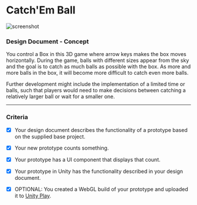# Catch'Em Ball

![screenshot](https://unity-connect-prd.storage.googleapis.com/20240704/learn/images/thumbnail/8f86308f-e3e1-4257-b9f6-6eace2406251_game_screenshot.png)

### Design Document - Concept

You control a Box in this 3D game where arrow keys makes the box moves horizontally. During the game, balls with different sizes appear from the sky and the goal is to catch as much balls as possible with the box. As more and more balls in the box, it will become more difficult to catch even more balls.

Further development might include the implementation of a limited time or balls, such that players would need to make decisions between catching a relatively larger ball or wait for a smaller one.

---

### Criteria
- [x] Your design document describes the functionality of a prototype based on the supplied base project.
- [x] Your new prototype counts something.
- [x] Your prototype has a UI component that displays that count.
- [x] Your prototype in Unity has the functionality described in your design document.
- [x] OPTIONAL: You created a WebGL build of your prototype and uploaded it to [Unity Play](https://play.unity.com/en/games/38898b1f-0470-4dc8-8947-569e8db92fbf/webgl-builds).

